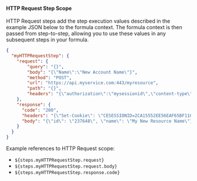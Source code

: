 #### HTTP Request Step Scope

HTTP Request steps add the step execution values described in the example JSON below to the formula context. The formula context is then passed from step-to-step, allowing you to use these values in any subsequent steps in your formula.

```json
{
  "myHTTPRequestStep": {
    "request": {
        "query": "{}",
        "body": "{\"Name\":\"New Account Name\"}",
        "method": "POST",
        "url": "https://api.myservice.com:443/myresource",
        "path": "{}",
        "headers": "{\"authorization\":\"mysessionid\",\"content-type\":\"application/json}"
    },
    "response": {
      "code": "200",
      "headers": "{\"Set-Cookie\": \"CESESSIONID=2CA15552EE56EAF65BF1102F6CACEACC;Path=/elements/;HttpOnly\"}",
      "body": "{\"id\": \"237648\", \"name\": \"My New Resource Name\"}"
    }
  }
}
```
Example references to HTTP Request scope:

* `${steps.myHTTPRequestStep.request}`
* `${steps.myHTTPRequestStep.request.body}`
* `${steps.myHTTPRequestStep.response.code}`
